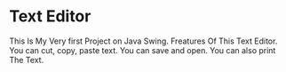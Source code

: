 # Text Editor
This Is My Very first Project on Java Swing.
Freatures Of This Text Editor.
You can cut, copy, paste text.
You can save and open.
You can also print The Text.
